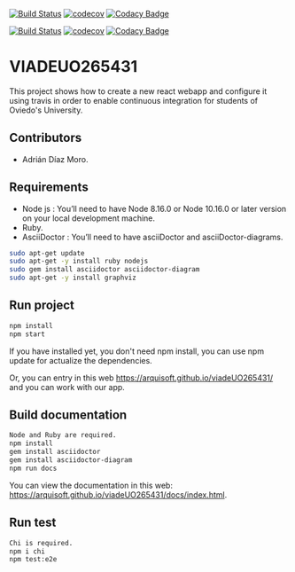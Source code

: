 [![Build Status](https://travis-ci.org/Arquisoft/viade_0.svg?branch=master)](https://travis-ci.org/Arquisoft/viade_0)
[![codecov](https://codecov.io/gh/Arquisoft/viade_0/branch/master/graph/badge.svg)](https://codecov.io/gh/Arquisoft/viade_0)
[![Codacy Badge](https://api.codacy.com/project/badge/Grade/6d87ad7b8b89409aa9dc2d7a7492affc)](https://www.codacy.com/gh/Arquisoft/viade_0?utm_source=github.com&amp;utm_medium=referral&amp;utm_content=Arquisoft/viade_0&amp;utm_campaign=Badge_Grade)

[![Build Status](https://travis-ci.org/Arquisoft/viadeUO265431.svg?branch=master)](https://travis-ci.org/Arquisoft/viade_es4a)
[![codecov](https://codecov.io/gh/Arquisoft/viade_es4a/branch/master/graph/badge.svg)](https://codecov.io/gh/Arquisoft/viadeUO265431)
[![Codacy Badge](https://api.codacy.com/project/badge/Grade/2ab2a9322b4040d386f7cc5ad090b375)](https://www.codacy.com/gh/Arquisoft/viadeUO265431?utm_source=github.com&amp;utm_medium=referral&amp;utm_content=Arquisoft/viade_es4a&amp;utm_campaign=Badge_Grade)

# VIADEUO265431

This project shows how to create a new react webapp and configure it using travis in order to enable continuous integration for students of Oviedo's University.

## Contributors
*   Adrián Díaz Moro.

## Requirements
*   Node js : You’ll need to have Node 8.16.0 or Node 10.16.0 or later version on your local development machine.
*   Ruby.
*   AsciiDoctor : You’ll need to have asciiDoctor and asciiDoctor-diagrams.

```sh
sudo apt-get update
sudo apt-get -y install ruby nodejs
sudo gem install asciidoctor asciidoctor-diagram
sudo apt-get -y install graphviz 
```

## Run project

```sh
npm install
npm start
```

If you have installed yet, you don't need npm install, you can use npm update for actualize the dependencies.

Or, you can entry in this web <https://arquisoft.github.io/viadeUO265431/> and you can work with our app.

## Build documentation

```sh
Node and Ruby are required. 
npm install
gem install asciidoctor
gem install asciidoctor-diagram 
npm run docs
```

You can view the documentation in this web: <https://arquisoft.github.io/viadeUO265431/docs/index.html>.

## Run test

```sh
Chi is required. 
npm i chi 
npm test:e2e
```
